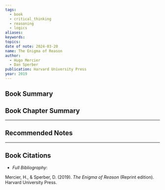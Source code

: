 ```yaml
---
tags:
  - book
  - critical_thinking
  - reasoning
  - logics
aliases: 
keywords: 
topics: 
date of note: 2024-03-20
name: The Enigma of Reason
author:
  - Hugo Mercier
  - Dan Sperber
publication: Harvard University Press
year: 2019
---
```


## Book Summary



## Book Chapter Summary





-----------
##  Recommended Notes




----------
## Book Citations

- *Full Bibliography*:

Mercier, H., & Sperber, D. (2019). _The Enigma of Reason_ (Reprint edition). Harvard University Press.